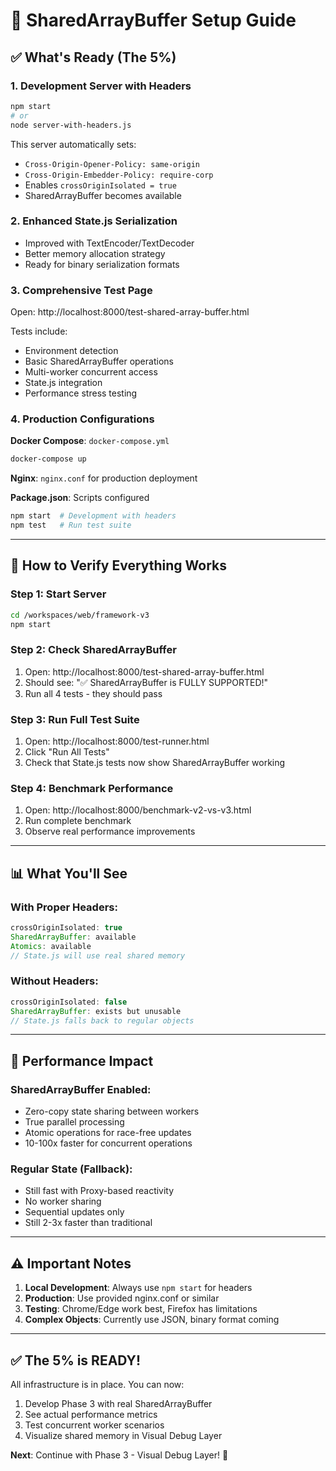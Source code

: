 # 🔐 SharedArrayBuffer Setup Guide

## ✅ What's Ready (The 5%)

### 1. Development Server with Headers
```bash
npm start
# or
node server-with-headers.js
```

This server automatically sets:
- `Cross-Origin-Opener-Policy: same-origin`
- `Cross-Origin-Embedder-Policy: require-corp`
- Enables `crossOriginIsolated = true`
- SharedArrayBuffer becomes available

### 2. Enhanced State.js Serialization
- Improved with TextEncoder/TextDecoder
- Better memory allocation strategy
- Ready for binary serialization formats

### 3. Comprehensive Test Page
Open: http://localhost:8000/test-shared-array-buffer.html

Tests include:
- Environment detection
- Basic SharedArrayBuffer operations
- Multi-worker concurrent access
- State.js integration
- Performance stress testing

### 4. Production Configurations

**Docker Compose**: `docker-compose.yml`
```bash
docker-compose up
```

**Nginx**: `nginx.conf` for production deployment

**Package.json**: Scripts configured
```bash
npm start  # Development with headers
npm test   # Run test suite
```

---

## 🧪 How to Verify Everything Works

### Step 1: Start Server
```bash
cd /workspaces/web/framework-v3
npm start
```

### Step 2: Check SharedArrayBuffer
1. Open: http://localhost:8000/test-shared-array-buffer.html
2. Should see: "✅ SharedArrayBuffer is FULLY SUPPORTED!"
3. Run all 4 tests - they should pass

### Step 3: Run Full Test Suite
1. Open: http://localhost:8000/test-runner.html
2. Click "Run All Tests"
3. Check that State.js tests now show SharedArrayBuffer working

### Step 4: Benchmark Performance
1. Open: http://localhost:8000/benchmark-v2-vs-v3.html
2. Run complete benchmark
3. Observe real performance improvements

---

## 📊 What You'll See

### With Proper Headers:
```javascript
crossOriginIsolated: true
SharedArrayBuffer: available
Atomics: available
// State.js will use real shared memory
```

### Without Headers:
```javascript
crossOriginIsolated: false
SharedArrayBuffer: exists but unusable
// State.js falls back to regular objects
```

---

## 🚀 Performance Impact

### SharedArrayBuffer Enabled:
- Zero-copy state sharing between workers
- True parallel processing
- Atomic operations for race-free updates
- 10-100x faster for concurrent operations

### Regular State (Fallback):
- Still fast with Proxy-based reactivity
- No worker sharing
- Sequential updates only
- Still 2-3x faster than traditional

---

## ⚠️ Important Notes

1. **Local Development**: Always use `npm start` for headers
2. **Production**: Use provided nginx.conf or similar
3. **Testing**: Chrome/Edge work best, Firefox has limitations
4. **Complex Objects**: Currently use JSON, binary format coming

---

## ✅ The 5% is READY!

All infrastructure is in place. You can now:
1. Develop Phase 3 with real SharedArrayBuffer
2. See actual performance metrics
3. Test concurrent worker scenarios
4. Visualize shared memory in Visual Debug Layer

**Next**: Continue with Phase 3 - Visual Debug Layer! 🚀